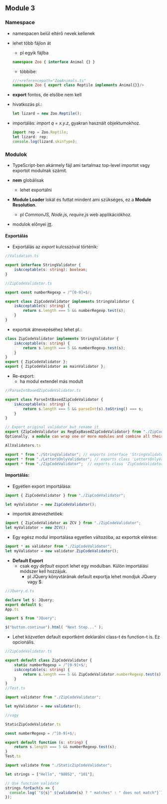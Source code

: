 ## Module 3

### Namespace
* namespacen belül eltérő nevek kellenek
* lehet több fájlon át 
    * pl egyik fájlba
    ```ts
    namespace Zoo { interface Animal {} }
    ```
    * többibe:
    ```ts
    ///<referencepath="ZooAnimals.ts" 
    namespace Zoo { export class Reptile implements Animal{}}/>
    ```

* __export__ fontos, de elsőbe nem kell
* hivatkozás pl.: 
    ```ts
    let lizard = new Zoo.Reptile();
    ```
 * importálás: *import q = x.y.z*, gyakran használt objektumokhoz.
    ```ts
    import rep = Zoo.Reptile;
    let lizard: rep;
    console.log(lizard.skinType);
    ```

### Modulok

* TypeScript-ben akármely fájl ami tartalmaz top-level importot vagy exportot modulnak számít.

* __nem__ globálisak
    * lehet exportálni

* __Module Loader__ lokál és futtat mindent ami szükséges, ez a __Module Resolution__.
    * pl _CommonJS, Node.js, require.js_ web applikációkhoz.

* modulok előnyei [itt](https://www.quora.com/Why-do-people-use-requireJS-What-are-the-benefits).

#### Exportálás
* Exportálás az _export_ kulcsszóval történik:

```ts
//Validation.ts

export interface StringValidator {
    isAcceptable(s: string): boolean;
}

//ZipCodeValidator.ts

export const numberRegexp = /^[0-9]+$/;

export class ZipCodeValidator implements StringValidator {
    isAcceptable(s: string) {
        return s.length === 5 && numberRegexp.test(s);
    }
}
```

* exportok átnevezéséhez lehet pl.:
```ts
class ZipCodeValidator implements StringValidator {
    isAcceptable(s: string) {
        return s.length === 5 && numberRegexp.test(s);
    }
}
export { ZipCodeValidator };
export { ZipCodeValidator as mainValidator };
```

* Re-export:
    * ha modul extendel más modult
```ts
//ParseIntBasedZipCodeValidator.ts

export class ParseIntBasedZipCodeValidator {
    isAcceptable(s: string) {
        return s.length === 5 && parseInt(s).toString() === s;
    }
}

// Export original validator but rename it
export {ZipCodeValidator as RegExpBasedZipCodeValidator} from "./ZipCodeValidator";
Optionally, a module can wrap one or more modules and combine all their exports using export * from "module" syntax.

AllValidators.ts

export * from "./StringValidator"; // exports interface 'StringValidator'
export * from "./LettersOnlyValidator"; // exports class 'LettersOnlyValidator'
export * from "./ZipCodeValidator";  // exports class 'ZipCodeValidator'
```

#### __Importálás:__

* Egyetlen export importálása:
```ts
import { ZipCodeValidator } from "./ZipCodeValidator";

let myValidator = new ZipCodeValidator();
```

* importok átnevezhetőek:
```ts
import { ZipCodeValidator as ZCV } from "./ZipCodeValidator";
let myValidator = new ZCV();
```

* Egy egész modul importálása egyetlen változóba, az exportok elérése:

```ts
import * as validator from "./ZipCodeValidator";
let myValidator = new validator.ZipCodeValidator();
```

* __Default Export__
    * csak egy _default_ export lehet egy modulban. Külön importálási módszer kell hozzájuk.
        * pl JQuery könyvtárának default exportja lehet mondjuk JQuery vagy $.

```ts
//JQuery.d.ts

declare let $: JQuery;
export default $;
App.ts

import $ from "JQuery";

$("button.continue").html( "Next Step..." );
```

* Lehet közvetlen default exportként deklarálni class-t és function-t is. Ez opcionális.
```ts
//ZipCodeValidator.ts

export default class ZipCodeValidator {
    static numberRegexp = /^[0-9]+$/;
    isAcceptable(s: string) {
        return s.length === 5 && ZipCodeValidator.numberRegexp.test(s);
    }
}
//Test.ts

import validator from "./ZipCodeValidator";

let myValidator = new validator();

//vagy

StaticZipCodeValidator.ts

const numberRegexp = /^[0-9]+$/;

export default function (s: string) {
    return s.length === 5 && numberRegexp.test(s);
}
Test.ts

import validate from "./StaticZipCodeValidator";

let strings = ["Hello", "98052", "101"];

// Use function validate
strings.forEach(s => {
  console.log(`"${s}" ${validate(s) ? " matches" : " does not match"}`);
});
```

